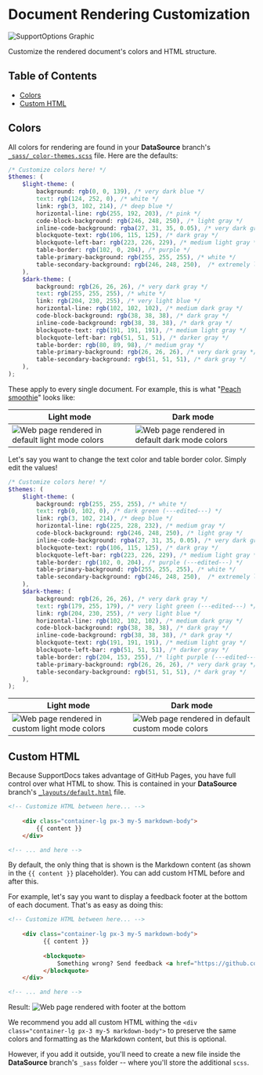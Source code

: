 # Document Rendering Customization
![SupportOptions Graphic](https://raw.githubusercontent.com/aheze/SupportDocs/main/Assets/CustomizableRenderedDocument.png)

Customize the rendered document's colors and HTML structure.

## Table of Contents

-   [Colors](#colors)
-   [Custom HTML](#custom-html)

## Colors
All colors for rendering are found in your **DataSource** branch's [`_sass/_color-themes.scss`](https://github.com/aheze/SupportDocs/blob/DataSource/_sass/_color-themes.scss) file. Here are the defaults:

```scss
/* Customize colors here! */
$themes: (
    $light-theme: (
        background: rgb(0, 0, 139), /* very dark blue */
        text: rgb(124, 252, 0), /* white */
        link: rgb(3, 102, 214), /* deep blue */
        horizontal-line: rgb(255, 192, 203), /* pink */
        code-block-background: rgb(246, 248, 250), /* light gray */
        inline-code-background: rgba(27, 31, 35, 0.05), /* very dark gray but with alpha, results in light gray */
        blockquote-text: rgb(106, 115, 125), /* dark gray */
        blockquote-left-bar: rgb(223, 226, 229), /* medium light gray */
        table-border: rgb(102, 0, 204), /* purple */
        table-primary-background: rgb(255, 255, 255), /* white */
        table-secondary-background: rgb(246, 248, 250),  /* extremely light gray */
    ),
    $dark-theme: (
        background: rgb(26, 26, 26), /* very dark gray */
        text: rgb(255, 255, 255), /* white */
        link: rgb(204, 230, 255), /* very light blue */
        horizontal-line: rgb(102, 102, 102), /* medium dark gray */
        code-block-background: rgb(38, 38, 38), /* dark gray */
        inline-code-background: rgb(38, 38, 38), /* dark gray */
        blockquote-text: rgb(191, 191, 191), /* medium light gray */
        blockquote-left-bar: rgb(51, 51, 51), /* darker gray */
        table-border: rgb(80, 89, 98), /* medium gray */
        table-primary-background: rgb(26, 26, 26), /* very dark gray */
        table-secondary-background: rgb(51, 51, 51), /* dark gray */
    ),
);
```
These apply to every single document. For example, this is what "[Peach smoothie](https://github.com/aheze/SupportDocs/blob/DataSource/Sample-Smoothies/Peach.md)" looks like:

Light mode | Dark mode
--- | ---
![Web page rendered in default light mode colors](https://raw.githubusercontent.com/aheze/SupportDocs/main/Assets/RenderingDocuments/defaultLight.png) | ![Web page rendered in default dark mode colors](https://raw.githubusercontent.com/aheze/SupportDocs/main/Assets/RenderingDocuments/defaultDark.png)

Let's say you want to change the text color and table border color. Simply edit the values!
```scss
/* Customize colors here! */
$themes: (
    $light-theme: (
        background: rgb(255, 255, 255), /* white */
        text: rgb(0, 102, 0), /* dark green (---edited---) */
        link: rgb(3, 102, 214), /* deep blue */
        horizontal-line: rgb(225, 228, 232), /* medium gray */
        code-block-background: rgb(246, 248, 250), /* light gray */
        inline-code-background: rgba(27, 31, 35, 0.05), /* very dark gray but with alpha, results in light gray */
        blockquote-text: rgb(106, 115, 125), /* dark gray */
        blockquote-left-bar: rgb(223, 226, 229), /* medium light gray */
        table-border: rgb(102, 0, 204), /* purple (---edited---) */ 
        table-primary-background: rgb(255, 255, 255), /* white */
        table-secondary-background: rgb(246, 248, 250),  /* extremely light gray */
    ),
    $dark-theme: (
        background: rgb(26, 26, 26), /* very dark gray */
        text: rgb(179, 255, 179), /* very light green (---edited---) */
        link: rgb(204, 230, 255), /* very light blue */
        horizontal-line: rgb(102, 102, 102), /* medium dark gray */
        code-block-background: rgb(38, 38, 38), /* dark gray */
        inline-code-background: rgb(38, 38, 38), /* dark gray */
        blockquote-text: rgb(191, 191, 191), /* medium light gray */
        blockquote-left-bar: rgb(51, 51, 51), /* darker gray */
        table-border: rgb(204, 153, 255), /* light purple (---edited---) */
        table-primary-background: rgb(26, 26, 26), /* very dark gray */
        table-secondary-background: rgb(51, 51, 51), /* dark gray */
    ),
);
```
Light mode | Dark mode
--- | ---
![Web page rendered in custom light mode colors](https://raw.githubusercontent.com/aheze/SupportDocs/main/Assets/RenderingDocuments/customLight.png) | ![Web page rendered in default custom mode colors](https://raw.githubusercontent.com/aheze/SupportDocs/main/Assets/RenderingDocuments/customDark.png)

## Custom HTML
Because SupportDocs takes advantage of GitHub Pages, you have full control over what HTML to show. This is contained in your **DataSource** branch's [`_layouts/default.html`](https://github.com/aheze/SupportDocs/blob/DataSource/_layouts/default.html) file.

```html
<!-- Customize HTML between here... -->
      
    <div class="container-lg px-3 my-5 markdown-body">
        {{ content }}
    </div>

<!-- ... and here -->
```
By default, the only thing that is shown is the Markdown content (as shown in the `{{ content }}` placeholder). You can add custom HTML before and after this.

For example, let's say you want to display a feedback footer at the bottom of each document. That's as easy as doing this:


```html
<!-- Customize HTML between here... -->
      
    <div class="container-lg px-3 my-5 markdown-body">
          {{ content }}
          
          <blockquote>
              Something wrong? Send feedback <a href="https://github.com/aheze/SupportDocs/issues">here</a>!
          </blockquote>
    </div>

<!-- ... and here -->
```

Result:
![Web page rendered with footer at the bottom](https://raw.githubusercontent.com/aheze/SupportDocs/main/Assets/RenderingDocuments/customFooter.png) 

We recommend you add all custom HTML withing the `<div class="container-lg px-3 my-5 markdown-body">` to preserve the same colors and formatting as the Markdown content, but this is optional.

However, if you add it outside, you'll need to create a new file inside the **DataSource** branch's `_sass` folder -- where you'll store the additional `scss`.



